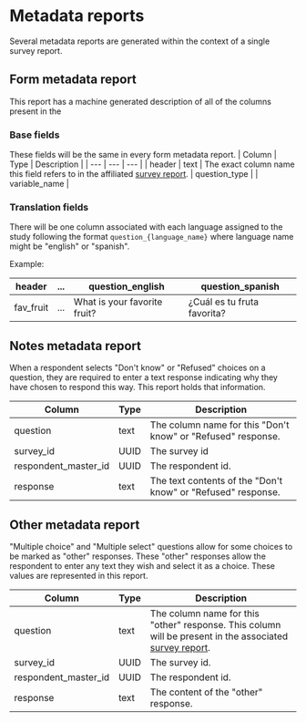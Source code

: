 # Metadata reports
Several metadata reports are generated within the context of a single survey report.

## Form metadata report
This report has a machine generated description of all of the columns present in the 

### Base fields
These fields will be the same in every form metadata report.
| Column | Type | Description |
| --- | --- | --- |
| header | text | The exact column name this field refers to in the affiliated [survey report](SurveyReports.md).
| question_type |
| variable_name |

### Translation fields
There will be one column associated with each language assigned to the study following the format `question_{language_name}` where language name might be "english" or "spanish".

Example:

| header | ... | question_english | question_spanish |
| --- | --- | --- | --- |
| fav_fruit | ... | What is your favorite fruit? | ¿Cuál es tu fruta favorita?


## Notes metadata report
When a respondent selects "Don't know" or "Refused" choices on a question, they are required to enter a text response indicating why they have chosen to respond this way. This report holds that information.

| Column | Type | Description |
| --- | --- | --- |
| question | text | The column name for this "Don't know" or "Refused" response.
| survey_id | UUID | The survey id
| respondent_master_id | UUID | The respondent id.
| response | text | The text contents of the "Don't know" or "Refused" response.

## Other metadata report
"Multiple choice" and "Multiple select" questions allow for some choices to be marked as "other" responses. These "other" responses allow the respondent to enter any text they wish and select it as a choice. These values are represented in this report.

| Column | Type | Description |
| --- | --- | --- |
| question | text | The column name for this "other" response. This column will be present in the associated [survey report](SurveyReports.md).
| survey_id | UUID | The survey id.
| respondent_master_id | UUID | The respondent id.
| response | text | The content of the "other" response.
